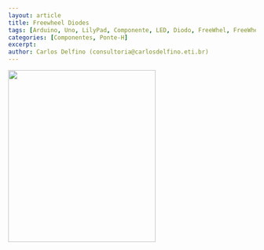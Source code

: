 ```yaml
---
layout: article
title: Freewheel Diodes
tags: [Arduino, Uno, LilyPad, Componente, LED, Diodo, FreeWhel, FreeWhelling]
categories: [Componentes, Ponte-H]
excerpt:  
author: Carlos Delfino (consultoria@carlosdelfino.eti.br)
---
```

<div class="imageBox" id="right">
<a rel="lightbox" title="Bordado com LilyPad" href="/images/componentes/LEDs/calculo.jpg">
<img src="/images/componentes/LEDs/calculo-thumb.jpg" width="300" height="350" />
</a>
</div>